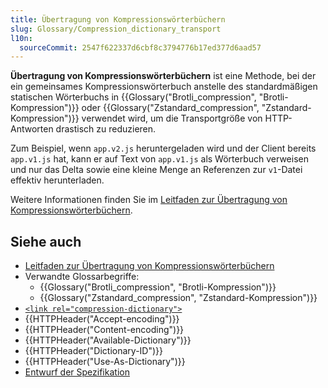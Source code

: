 ```yaml
---
title: Übertragung von Kompressionswörterbüchern
slug: Glossary/Compression_dictionary_transport
l10n:
  sourceCommit: 2547f622337d6cbf8c3794776b17ed377d6aad57
---
```


**Übertragung von Kompressionswörterbüchern** ist eine Methode, bei der ein gemeinsames Kompressionswörterbuch anstelle des standardmäßigen statischen Wörterbuchs in {{Glossary("Brotli_compression", "Brotli-Kompression")}} oder {{Glossary("Zstandard_compression", "Zstandard-Kompression")}} verwendet wird, um die Transportgröße von HTTP-Antworten drastisch zu reduzieren.

Zum Beispiel, wenn `app.v2.js` heruntergeladen wird und der Client bereits `app.v1.js` hat, kann er auf Text von `app.v1.js` als Wörterbuch verweisen und nur das Delta sowie eine kleine Menge an Referenzen zur `v1`-Datei effektiv herunterladen.

Weitere Informationen finden Sie im [Leitfaden zur Übertragung von Kompressionswörterbüchern](/de/docs/Web/HTTP/Guides/Compression_dictionary_transport).

## Siehe auch

- [Leitfaden zur Übertragung von Kompressionswörterbüchern](/de/docs/Web/HTTP/Guides/Compression_dictionary_transport)
- Verwandte Glossarbegriffe:
  - {{Glossary("Brotli_compression", "Brotli-Kompression")}}
  - {{Glossary("Zstandard_compression", "Zstandard-Kompression")}}
- [`<link rel="compression-dictionary">`](/de/docs/Web/HTML/Reference/Attributes/rel/compression-dictionary)
- {{HTTPHeader("Accept-encoding")}}
- {{HTTPHeader("Content-encoding")}}
- {{HTTPHeader("Available-Dictionary")}}
- {{HTTPHeader("Dictionary-ID")}}
- {{HTTPHeader("Use-As-Dictionary")}}
- [Entwurf der Spezifikation](https://datatracker.ietf.org/doc/draft-ietf-httpbis-compression-dictionary/)
